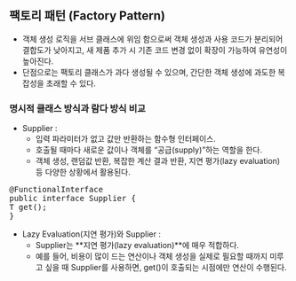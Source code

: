 ## 팩토리 패턴 (Factory Pattern)

- 객체 생성 로직을 서브 클래스에 위임 함으로써 객체 생성과 사용 코드가 분리되어 결합도가 낮아지고, 새 제품 추가 시 기존 코드 변경 없이 확장이 가능하여 유연성이 높아진다.
- 단점으로는 팩토리 클래스가 과다 생성될 수 있으며, 간단한 객체 생성에 과도한 복잡성을 초래할 수 있다.

### 명시적 클래스 방식과 람다 방식 비교

- Supplier :
    - 입력 파라미터가 없고 값만 반환하는 함수형 인터페이스.
    - 호출될 때마다 새로운 값이나 객체를 “공급(supply)”하는 역할을 한다.
    - 객체 생성, 랜덤값 반환, 복잡한 계산 결과 반환, 지연 평가(lazy evaluation) 등 다양한 상황에서 활용된다.

<pre>
@FunctionalInterface
public interface Supplier {
T get();
}
</pre>

- Lazy Evaluation(지연 평가)와 Supplier :
    - Supplier는 **지연 평가(lazy evaluation)**에 매우 적합하다.
    - 예를 들어, 비용이 많이 드는 연산이나 객체 생성을 실제로 필요할 때까지 미루고 싶을 때 Supplier를 사용하면,
      get()이 호출되는 시점에만 연산이 수행된다.
